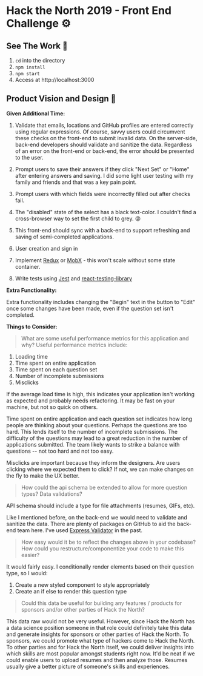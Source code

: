 # Hack the North 2019 - Front End Challenge  ⚙️

## See The Work  👀
1. `cd` into the directory
2. `npm install`
3. `npm start`
4. Access at http://localhost:3000

## Product Vision and Design  🔨

**Given Additional Time:**

1. Validate that emails, locations and GitHub profiles are entered correctly using regular expressions. Of course, savvy users could circumvent these checks on the front-end to submit invalid data. On the server-side, back-end developers should validate and sanitize the data. Regardless of an error on the front-end or back-end, the error should be presented to the user.

2. Prompt users to save their answers if they click "Next Set" or "Home" after entering answers and saving. I did some light user testing with my family and friends and that was a key pain point.

3. Prompt users with which fields were incorrectly filled out after checks fail.

4. The "disabled" state of the select has a black text-color. I couldn't find a cross-browser way to set the first child to grey. 😡

5. This front-end should sync with a back-end to support refreshing and saving of semi-completed applications.

6. User creation and sign in

7. Implement [Redux](https://redux.js.org/) or [MobX](https://mobx.js.org/) - this won't scale without some state container.

8. Write tests using [Jest](https://jestjs.io/) and [react-testing-library](https://github.com/kentcdodds/react-testing-library#review-weyert)


**Extra Functionality:**

Extra functionality includes changing the "Begin" text in the button to "Edit" once some changes have been made, even if the question set isn't completed.

**Things to Consider:**

> What are some useful performance metrics for this application and why?
Useful performance metrics include:
1. Loading time
2. Time spent on entire application
3. Time spent on each question set
4. Number of incomplete submissions
5. Misclicks

If the average load time is high, this indicates your application isn't working as expected and probably needs refactoring. It may be fast on your machine, but not so quick on others.

Time spent on entire application and each question set indicates how long people are thinking about your questions. Perhaps the questions are too hard. This lends itself to the number of incomplete submissions. The difficulty of the questions may lead to a great reduction in the number of applications submitted. The team likely wants to strike a balance with questions -- not too hard and not too easy.

Misclicks are important because they inform the designers. Are users clicking where we expected them to click? If not, we can make changes on the fly to make the UX better.

> How could the api schema be extended to allow for more question types? Data validations?

API schema should include a type for file attachments (resumes, GIFs, etc).

Like I mentioned before, on the back-end we would need to validate and sanitize the data. There are plenty of packages on GitHub to aid the back-end team here. I've used [Express Validator](https://express-validator.github.io/docs/) in the past.

>How easy would it be to reflect the changes above in your codebase? How could you restructure/componentize your code to make this easier?

It would fairly easy. I conditionally render elements based on their question type, so I would:
1. Create a new styled component to style appropriately
2. Create an if else to render this question type

> Could this data be useful for building any features / products for sponsors and/or other parties of Hack the North?

This data raw would not be very useful. However, since Hack the North has a data science position someone in that role could definitely take this data and generate insights for sponsors or other parties of Hack the North. To sponsors, we could promote what type of hackers come to Hack the North. To other parties and for Hack the North itself, we could deliver insights into which skills are most popular amongst students right now. It'd be neat if we could enable users to upload resumes and then analyze those. Resumes usually give a better picture of someone's skills and experiences.